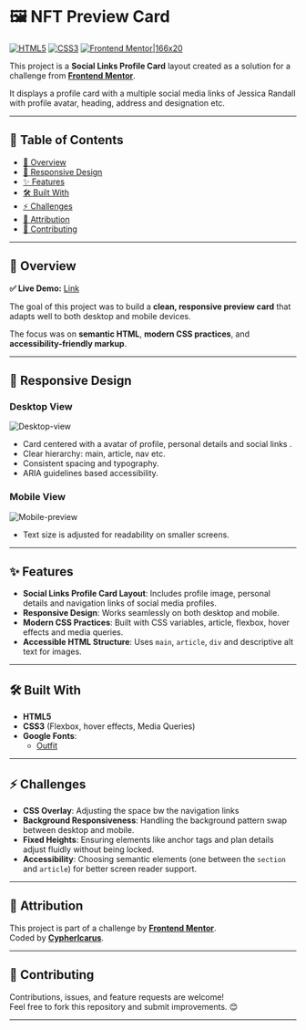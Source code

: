 # 🖼️ NFT Preview Card

[![HTML5](https://img.shields.io/badge/HTML5-orange?logo=html5&logoColor=white)](https://developer.mozilla.org/en-US/docs/Web/Guide/HTML/HTML5) [![CSS3](https://img.shields.io/badge/CSS3-blue?logo=css3&logoColor=white)](https://developer.mozilla.org/en-US/docs/Web/CSS) [![Frontend Mentor|166x20](https://img.shields.io/badge/Challenge-Frontend%20Mentor-purple)](https://www.frontendmentor.io)

This project is a **Social Links Profile Card** layout created as a solution for a challenge from [**Frontend Mentor**](https://www.frontendmentor.io/challenges/social-links-profile-UG32l9m6dQ).

It displays a profile card with a multiple social media links of Jessica Randall with profile avatar, heading, address and designation etc.

---

## 📑 Table of Contents
- [🔎 Overview](#-overview)
- [📱 Responsive Design](#-responsive-design)
- [✨ Features](#-features)
- [🛠 Built With](#-built-with)
- [⚡ Challenges](#-challenges)
- [🙌 Attribution](#-attribution)
- [🤝 Contributing](#-contributing)

---

## 🔎 Overview

**✅ Live Demo:** [Link](https://social-links-profile-card-main.netlify.app/)

The goal of this project was to build a **clean, responsive preview card** that adapts well to both desktop and mobile devices.

The focus was on **semantic HTML**, **modern CSS practices**, and **accessibility-friendly markup**.

---

## 📱 Responsive Design

### Desktop View

![Desktop-view](https://github.com/user-attachments/assets/2dba3c34-72de-4f28-886b-a22ed154a861)  

* Card centered with a avatar of profile, personal details and social links .  
* Clear hierarchy: main, article, nav etc.
* Consistent spacing and typography.
* ARIA guidelines based accessibility.

### Mobile View

![Mobile-preview](https://github.com/user-attachments/assets/9abb0b3e-d2ab-4396-9d8c-72aab24a4fe6)  
  
* Text size is adjusted for readability on smaller screens.   

---

## ✨ Features

* **Social Links Profile Card Layout**: Includes profile image, personal details and navigation links of social media profiles. 
* **Responsive Design**: Works seamlessly on both desktop and mobile.  
* **Modern CSS Practices**: Built with CSS variables, article, flexbox, hover effects and media queries.  
* **Accessible HTML Structure**: Uses `main`, `article`, `div` and descriptive alt text for images.  

---

## 🛠 Built With

* **HTML5**  
* **CSS3** (Flexbox, hover effects, Media Queries)  
* **Google Fonts**:  
  - [Outfit](https://fonts.google.com/specimen/Inter)

---

## ⚡ Challenges

* **CSS Overlay**: Adjusting the space bw the navigation links
* **Background Responsiveness**: Handling the background pattern swap between desktop and mobile.  
* **Fixed Heights**: Ensuring elements like anchor tags and plan details adjust fluidly without being locked.    
* **Accessibility**: Choosing semantic elements (one between the `section` and `article`) for better screen reader support.  

---

## 🙌 Attribution

This project is part of a challenge by [**Frontend Mentor**](https://www.frontendmentor.io).  
Coded by [**CypherIcarus**](https://github.com/Cyphericarus).  

---

## 🤝 Contributing

Contributions, issues, and feature requests are welcome!  
Feel free to fork this repository and submit improvements. 😊  

---

